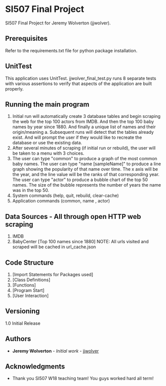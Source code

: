# SI507 Final Project

SI507 Final Project for Jeremy Wolverton (jjwolver).

## Prerequisites

Refer to the requirements.txt file for python package installation.

## UnitTest

This application uses UnitTest. jjwolver_final_test.py runs 8 separate tests
with various assertions to verify that aspects of the application are
built properly.

## Running the main program

1. Initial run will automatically create 3 database tables and begin scraping
   the web for the top 100 actors from IMDB. And then the top 100 baby names
   by year since 1880. And finally a unique list of names and their origin/meaning
   a. Subsequent runs will detect that the tables already exist. And will
      prompt the user if they would like to recreate the database or use the
      existing data.
2. After several minutes of scraping (if initial run or rebuild), the user
   will be taken to a menu with 3 choices.
3. The user can type "common" to produce a graph of the most common baby names.
   The user can type "name [sampleName]" to produce a line graph showing the
   popularity of that name over time. The x axis will be the year, and the
   line value will be the ranks of that corresponding year.
   The user can type "actor" to produce a bubble chart of the top 50 names.
   The size of the bubble represents the number of years the name was in the top
   50.
4. System commands (help, quit, rebuild, clear-cache)
5. Application commands (common, name <name>, actor)

## Data Sources - All through open HTTP web scraping
1. IMDB
2. BabyCenter [Top 100 names since 1880]
NOTE: All urls visited and scraped will be cached in url_cache.json

## Code Structure
1. [Import Statements for Packages used]
2. [Class Definitions]
3. [Functions]
4. [Program Start]
5. [User Interaction]

## Versioning

1.0   Initial Release

## Authors

* **Jeremy Wolverton** - *Initial work* - [jjwolver](https://github.com/jjwolver)

## Acknowledgments

* Thank you SI507 W18 teaching team! You guys worked hard all term!
